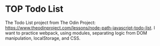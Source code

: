 # TOP Todo List
The Todo List project from The Odin Project: https://www.theodinproject.com/lessons/node-path-javascript-todo-list. I want to practice webpack, using modules, separating logic from DOM manipulation, localStorage, and CSS.

